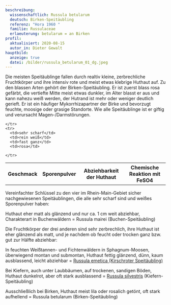 ```yaml
---
beschreibung:
  wissenschaftlich: Russula betularum
  deutsch: Birken-Speitäubling
  referenz: "Hora 1960 "
  familie: Russulaceae
  erlaeuterung: betularum = an Birken
profil:
  aktualisiert: 2020-08-15
  autor_in: Dieter Gewalt
hauptbild:
  anzeige: true
  datei: /bilder/russula_betularum_01_dg.jpeg
---
```

Die meisten Speitäublinge fallen durch realtiv kleine, zerbrechliche Fruchtkörper und ihre intensiv rote und meist etwas klebrige Huthaut auf. Zu den blassen Arten gehört der Birken-Speitäubling. Er ist zuerst blass rosa gefärbt, die vertiefte Mitte meist etwas dunkler, im Alter blasst er aus und kann nahezu weiß werden, der Hutrand ist mehr oder weniger deutlich gerieft. Er ist ein häufiger Mykorrhizapartner der Birke und bevorzugt feuchte, moosige oder grasige Standorte. Wie alle Speitäublinge ist er giftig und verursacht Magen-/Darmstörungen.

<div class="table-responsive">
  <table class="table taeubling">
    <tr>
      <th rowspan="2">Geschmack</th>
      <th rowspan="2">Sporenpulver</th>
      <th rowspan="2">Abziehbarkeit der Huthaut</th>
      <th colspan="3" class="text-center">Chemische Reaktion mit FeSO4</th>
    </tr>
    <tr>
      
      
    </tr>
    <tr>
      <td>sehr scharf</td>
      <td>rein weiß</td>
      <td>fast ganz</td>
      <td>rosa</td>
       
    </tr>
  </table>
</div>

Vereinfachter Schlüssel zu den vier im Rhein-Main-Gebiet sicher nachgewiesenen Speitäublingen, die alle sehr scharf sind und weißes Sporenpulver haben:

Huthaut eher matt als glänzend und nur ca. 1 cm weit abziehbar, Charakterart in Buchenwäldern = Russula mairei (Buchen-Speitäubling)

Die Fruchtkörper der drei anderen sind sehr zerbrechlich, ihre Huthaut ist eher glänzend als matt, und je nachdem ob feucht oder trocken ganz bzw. gut zur Hälfte abziehbar:

In feuchten Weißtannen- und Fichtenwäldern in Sphagnum-Moosen, überwiegend montan und submontan, Huthaut fettig glänzend, dünn, kaum ausblassend, leicht abziehbar = [Russula emetica (Kirschroter Speitäubling)](/pilze/russula-emetica-kirschroter-speitäubling)

Bei Kiefern, auch unter Laubbäumen, auf trockenen, sandigen Böden, Huthaut dunkelrot, aber oft stark ausblassend = [Russula silvestris](/pilze/russula-silvestris-kiefern-speitäubling) (Kiefern-Speitäubling)

Ausschließlich bei Birken, Huthaut meist lila oder rosalich getönt, oft stark aufhellend = Russula betularum (Birken-Speitäubling)